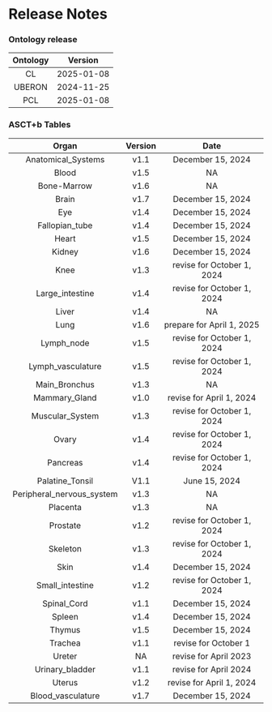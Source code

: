 
Release Notes
=============

### Ontology release

|Ontology|Version|
| :---: | :---: |
|CL|2025-01-08|
|UBERON|2024-11-25|
|PCL|2025-01-08|

### ASCT+b Tables

|Organ|Version|Date|
| :---: | :---: | :---: |
|Anatomical_Systems|v1.1|December 15, 2024|
|Blood|v1.5|NA|
|Bone-Marrow|v1.6|NA|
|Brain|v1.7|December 15, 2024|
|Eye|v1.4|December 15, 2024|
|Fallopian_tube|v1.4|December 15, 2024|
|Heart|v1.5|December 15, 2024|
|Kidney|v1.6|December 15, 2024|
|Knee|v1.3|revise for October 1, 2024|
|Large_intestine|v1.4|revise for October 1, 2024|
|Liver|v1.4|NA|
|Lung|v1.6|prepare for April 1, 2025|
|Lymph_node|v1.5|revise for October 1, 2024|
|Lymph_vasculature|v1.5|revise for October 1, 2024|
|Main_Bronchus|v1.3|NA|
|Mammary_Gland|v1.0|revise for April 1, 2024|
|Muscular_System|v1.3|revise for October 1, 2024|
|Ovary|v1.4|revise for October 1, 2024|
|Pancreas|v1.4|revise for October 1, 2024|
|Palatine_Tonsil|V1.1|June 15, 2024|
|Peripheral_nervous_system|v1.3|NA|
|Placenta|v1.3|NA|
|Prostate|v1.2|revise for October 1, 2024|
|Skeleton|v1.3|revise for October 1, 2024|
|Skin|v1.4|December 15, 2024|
|Small_intestine|v1.2|revise for October 1, 2024|
|Spinal_Cord|v1.1|December 15, 2024|
|Spleen|v1.4|December 15, 2024|
|Thymus|v1.5|December 15, 2024|
|Trachea|v1.1|revise for October 1|
|Ureter|NA|revise for April 2023|
|Urinary_bladder|v1.1|revise for April 2024|
|Uterus|v1.2|revise for April 1, 2024|
|Blood_vasculature|v1.7|December 15, 2024|
